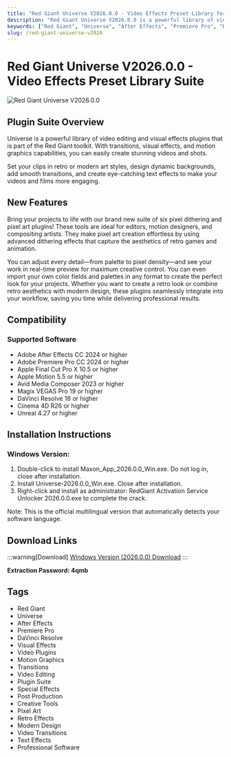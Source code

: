 ```yaml
---
title: "Red Giant Universe V2026.0.0 - Video Effects Preset Library for AE, Premiere & DaVinci"
description: "Red Giant Universe V2026.0.0 is a powerful library of video editing and visual effects plugins. Create stunning transitions, visual effects, and motion graphics with this comprehensive toolkit that works across multiple platforms."
keywords: ["Red Giant", "Universe", "After Effects", "Premiere Pro", "DaVinci Resolve", "Visual Effects", "Video Plugins", "Motion Graphics", "Transitions", "Video Editing"]
slug: /red-giant-universe-v2026
---
```


# Red Giant Universe V2026.0.0 - Video Effects Preset Library Suite

![Red Giant Universe V2026.0.0](https://www.gfxcamp.com/wp-content/uploads/2024/09/Universe-Suite-v2025.jpg)

## Plugin Suite Overview

Universe is a powerful library of video editing and visual effects plugins that is part of the Red Giant toolkit. With transitions, visual effects, and motion graphics capabilities, you can easily create stunning videos and shots. 

Set your clips in retro or modern art styles, design dynamic backgrounds, add smooth transitions, and create eye-catching text effects to make your videos and films more engaging.

## New Features

Bring your projects to life with our brand new suite of six pixel dithering and pixel art plugins! These tools are ideal for editors, motion designers, and compositing artists. They make pixel art creation effortless by using advanced dithering effects that capture the aesthetics of retro games and animation.

You can adjust every detail—from palette to pixel density—and see your work in real-time preview for maximum creative control. You can even import your own color fields and palettes in any format to create the perfect look for your projects. Whether you want to create a retro look or combine retro aesthetics with modern design, these plugins seamlessly integrate into your workflow, saving you time while delivering professional results.

## Compatibility

### Supported Software
- Adobe After Effects CC 2024 or higher
- Adobe Premiere Pro CC 2024 or higher
- Apple Final Cut Pro X 10.5 or higher
- Apple Motion 5.5 or higher
- Avid Media Composer 2023 or higher
- Magix VEGAS Pro 19 or higher
- DaVinci Resolve 18 or higher
- Cinema 4D R26 or higher
- Unreal 4.27 or higher

## Installation Instructions

### Windows Version:
1. Double-click to install Maxon_App_2026.0.0_Win.exe. Do not log in, close after installation.
2. Install Universe-2026.0.0_Win.exe. Close after installation.
3. Right-click and install as administrator: RedGiant Activation Service Unlocker 2026.0.0.exe to complete the crack.

Note: This is the official multilingual version that automatically detects your software language.

## Download Links

:::warning[Download]
[Windows Version (2026.0.0) Download](https://pan.baidu.com/s/165ImXxXu-LYg2ncpLSchHQ?pwd=4qmb)
:::

**Extraction Password: 4qmb**

## Tags

- Red Giant
- Universe
- After Effects
- Premiere Pro
- DaVinci Resolve
- Visual Effects
- Video Plugins
- Motion Graphics
- Transitions
- Video Editing
- Plugin Suite
- Special Effects
- Post Production
- Creative Tools
- Pixel Art
- Retro Effects
- Modern Design
- Video Transitions
- Text Effects
- Professional Software